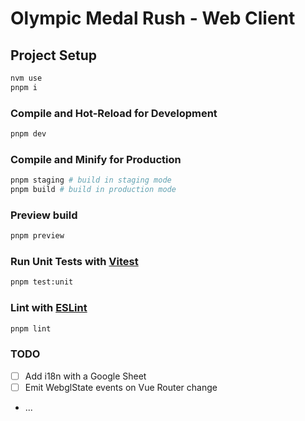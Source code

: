 # Olympic Medal Rush - Web Client

## Project Setup

```sh
nvm use
pnpm i
```

### Compile and Hot-Reload for Development

```sh
pnpm dev
```

### Compile and Minify for Production

``` bash
pnpm staging # build in staging mode
pnpm build # build in production mode
```

### Preview build

``` bash
pnpm preview
```

### Run Unit Tests with [Vitest](https://vitest.dev/)

```sh
pnpm test:unit
```

### Lint with [ESLint](https://eslint.org/)

```sh
pnpm lint
```

### TODO

- [ ] Add i18n with a Google Sheet
- [ ] Emit WebglState events on Vue Router change
- ...
